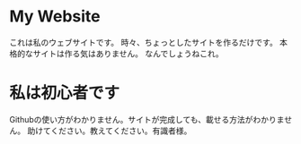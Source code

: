 # My Website
これは私のウェブサイトです。
時々、ちょっとしたサイトを作るだけです。
本格的なサイトは作る気はありません。
なんでしょうねこれ。

# 私は初心者です
Githubの使い方がわかりません。サイトが完成しても、載せる方法がわかりません。
助けてください。教えてください。有識者様。
